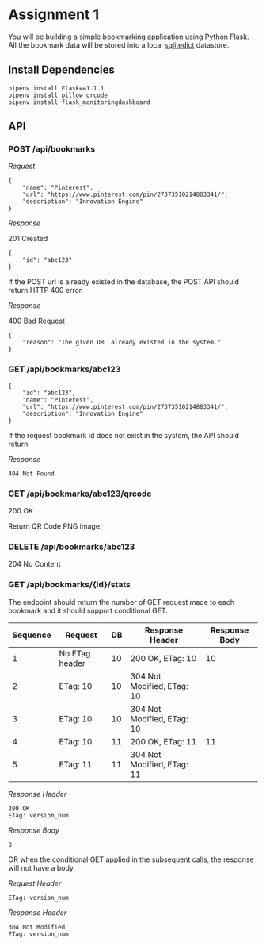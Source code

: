 # Assignment 1

You will be building a simple bookmarking application using [Python Flask](https://blog.miguelgrinberg.com/post/the-flask-mega-tutorial-part-i-hello-world). All the bookmark data will be stored into a local [sqlitedict](https://pypi.org/project/sqlitedict/) datastore.

## Install Dependencies

```
pipenv install Flask==1.1.1
pipenv install pillow qrcode
pipenv install flask_monitoringdashboard
```

## API

### POST /api/bookmarks

_Request_

```
{
    "name": "Pinterest",
    "url": "https://www.pinterest.com/pin/27373510214883341/",
    "description": "Innovation Engine"
}
```

_Response_

201 Created

```
{
    "id": "abc123"
}
```

If the POST url is already existed in the database, the POST API should return HTTP 400 error.

_Response_

400 Bad Request

```
{
    "reason": "The given URL already existed in the system."
}
```



### GET /api/bookmarks/abc123

```
{
    "id": "abc123",
    "name": "Pinterest",
    "url": "https://www.pinterest.com/pin/27373510214883341/",
    "description": "Innovation Engine"
}
```

If the request bookmark id does not exist in the system, the API should return 


_Response_

```
404 Not Found
```

### GET /api/bookmarks/abc123/qrcode

200 OK

Return QR Code PNG image.


### DELETE /api/bookmarks/abc123

204 No Content



### GET /api/bookmarks/{id}/stats

The endpoint should return the number of GET request made to each bookmark and it should support conditional GET.

|Sequence | Request | DB | Response Header | Response Body
|-----|---------|----|----------|-----------|
| 1 | No ETag header | 10 | 200 OK, ETag: 10 | 10
| 2 | ETag: 10      | 10 | 304 Not Modified, ETag: 10 | |
| 3 | ETag: 10      | 10 | 304 Not Modified, ETag: 10 | |
| 4 | ETag: 10      | 11 | 200 OK, ETag: 11 | 11 |
| 5 | ETag: 11      | 11 | 304 Not Modified, ETag: 11 | |




_Response Header_

```
200 OK
ETag: version_num
```

_Response Body_

```
3
```

OR when the conditional GET applied in the subsequent calls, the response will not have a body.

_Request Header_

```
ETag: version_num
```

_Response Header_

```
304 Not Modified
ETag: version_num
```
